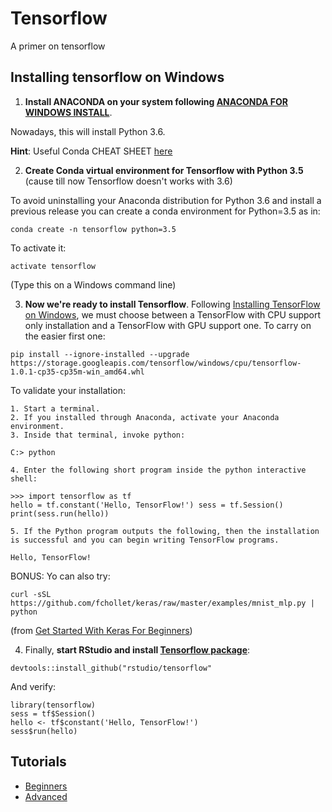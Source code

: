 # Tensorflow
A primer on tensorflow

## Installing tensorflow on Windows

1. **Install ANACONDA on your system following [ANACONDA FOR WINDOWS INSTALL](https://docs.continuum.io/anaconda/install-windows)**.

Nowadays, this will install Python 3.6.

**Hint**: Useful Conda CHEAT SHEET [here](https://docs.continuum.io/anaconda/install-windows)


2. **Create Conda virtual environment for Tensorflow with Python 3.5** (cause till now Tensorflow doesn't works with 3.6)

To avoid uninstalling your Anaconda distribution for Python 3.6 and install a previous release you can create a conda environment for Python=3.5 as in:

```
conda create -n tensorflow python=3.5
```
To activate it:
```
activate tensorflow
```
(Type this on a Windows command line)

3. **Now we're ready to install Tensorflow**. Following [Installing TensorFlow on Windows](https://www.tensorflow.org/install/install_windows), we must choose between a TensorFlow with CPU support only installation and a TensorFlow with GPU support one. To carry on the easier first one:

```
pip install --ignore-installed --upgrade https://storage.googleapis.com/tensorflow/windows/cpu/tensorflow-1.0.1-cp35-cp35m-win_amd64.whl
```

To validate your installation:


	1. Start a terminal.
	2. If you installed through Anaconda, activate your Anaconda environment.
	3. Inside that terminal, invoke python:

```
C:> python
```

	4. Enter the following short program inside the python interactive shell:

```
>>> import tensorflow as tf
hello = tf.constant('Hello, TensorFlow!') sess = tf.Session() print(sess.run(hello))
```


	5. If the Python program outputs the following, then the installation is successful and you can begin writing TensorFlow programs. 

```
Hello, TensorFlow!
```

BONUS: Yo can also try:
```
curl -sSL https://github.com/fchollet/keras/raw/master/examples/mnist_mlp.py | python
```
(from [Get Started With Keras For Beginners](http://ermaker.github.io/blog/2015/09/08/get-started-with-keras-for-beginners.html))

4. Finally, **start RStudio and install [Tensorflow package](https://rstudio.github.io/tensorflow/)**:

```
devtools::install_github("rstudio/tensorflow"
```

And verify:

```
library(tensorflow)
sess = tf$Session()
hello <- tf$constant('Hello, TensorFlow!')
sess$run(hello)
```

## Tutorials

* [Beginners](https://rstudio.github.io/tensorflow/tutorial_mnist_beginners.html)
* [Advanced](https://rstudio.github.io/tensorflow/tutorial_mnist_pros.html)







